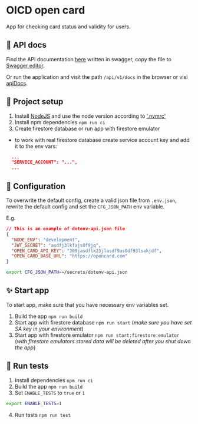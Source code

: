 # OICD open card

App for checking card status and validity for users.

## 📝 API docs

Find the API documentation [here](./docs/api/openapi.yaml) written in swagger, copy the file to [Swagger editor](https://editor.swagger.io/?_ga=2.245618116.1359773802.1671205457-100018630.1670623569).

Or run the application and visit the path `/api/v1/docs` in the browser or visi [apiDocs](http://jakubvala.co).

## 🚀 Project setup

1. Install [NodeJS](https://nodejs.org/en/download/) and use the node version according to ['.nvmrc'](./.nvmrc)
2. Install npm dependencies `npm run ci`
3. Create firestore database or run app with firestore emulator

- to work with real firestore database create service account key and add it to the env vars:

```json
  ...
  "SERVICE_ACCOUNT": "...",
  ...
```

## 🔧 Configuration

To overwrite the default config, create a valid json file from `.env.json`, rewrite the default config and set the `CFG_JSON_PATH` env variable.

E.g.

```json
// This is an example of dotenv-api.json file
{
  "NODE_ENV": "development",
  "JWT_SECRET": "asdfj3lkfajs0f9jq",
  "OPEN_CARD_API_KEY": "309jasdflk23jlasdf9as0df93lsakjdf",
  "OPEN_CARD_BASE_URL": "https://opencard.com"
}
```

```bash
export CFG_JSON_PATH=~/secrets/dotenv-api.json
```

## ✨ Start app

To start app, make sure that you have necessary env variables set.

1. Build the app `npm run build`
2. Start app with firestore database `npm run start` (_make sure you have set SA key in your environment_)
3. Start app with firestore emulator `npm run start:firestore:emulator`
   (_with firestore emulators stored data will be deleted after you shut down the app_)

## 🧪 Run tests

1. Install dependencies `npm run ci`
2. Build the app `npm run build`
3. Set `ENABLE_TESTS` to `true` or `1`

```bash
export ENABLE_TESTS=1
```

4. Run tests `npm run test`
